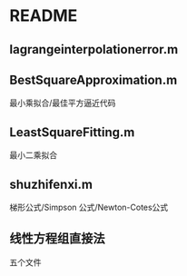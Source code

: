 # README
## lagrangeinterpolationerror.m
## BestSquareApproximation.m
最小乘拟合/最佳平方逼近代码
## LeastSquareFitting.m
最小二乘拟合
## shuzhifenxi.m
梯形公式/Simpson 公式/Newton-Cotes公式
## 线性方程组直接法
五个文件
